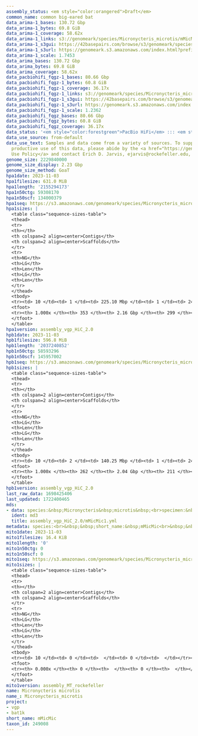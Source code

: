 ```yaml
---
assembly_status: <em style="color:orangered">Draft</em>
common_name: common big-eared bat
data_arima-1_bases: 130.72 Gbp
data_arima-1_bytes: 69.8 GiB
data_arima-1_coverage: 58.62x
data_arima-1_links: s3://genomeark/species/Micronycteris_microtis/mMicMic1/genomic_data/arima/<br>
data_arima-1_s3gui: https://42basepairs.com/browse/s3/genomeark/species/Micronycteris_microtis/mMicMic1/genomic_data/arima/
data_arima-1_s3url: https://genomeark.s3.amazonaws.com/index.html?prefix=species/Micronycteris_microtis/mMicMic1/genomic_data/arima/
data_arima-1_scale: 1.7453
data_arima_bases: 130.72 Gbp
data_arima_bytes: 69.8 GiB
data_arima_coverage: 58.62x
data_pacbiohifi_fqgz-1_bases: 80.66 Gbp
data_pacbiohifi_fqgz-1_bytes: 60.8 GiB
data_pacbiohifi_fqgz-1_coverage: 36.17x
data_pacbiohifi_fqgz-1_links: s3://genomeark/species/Micronycteris_microtis/mMicMic1/genomic_data/pacbio_hifi/<br>
data_pacbiohifi_fqgz-1_s3gui: https://42basepairs.com/browse/s3/genomeark/species/Micronycteris_microtis/mMicMic1/genomic_data/pacbio_hifi/
data_pacbiohifi_fqgz-1_s3url: https://genomeark.s3.amazonaws.com/index.html?prefix=species/Micronycteris_microtis/mMicMic1/genomic_data/pacbio_hifi/
data_pacbiohifi_fqgz-1_scale: 1.2362
data_pacbiohifi_fqgz_bases: 80.66 Gbp
data_pacbiohifi_fqgz_bytes: 60.8 GiB
data_pacbiohifi_fqgz_coverage: 36.17x
data_status: '<em style="color:forestgreen">PacBio HiFi</em> ::: <em style="color:forestgreen">Arima</em>'
data_use_source: from-default
data_use_text: Samples and data come from a variety of sources. To support fair and
  productive use of this data, please abide by the <a href="https://genome10k.soe.ucsc.edu/data-use-policies/">Data
  Use Policy</a> and contact Erich D. Jarvis, ejarvis@rockefeller.edu, with any questions.
genome_size: 2229840000
genome_size_display: 2.23 Gbp
genome_size_method: GoaT
hpa1date: 2023-11-03
hpa1filesize: 631.0 MiB
hpa1length: '2155294173'
hpa1n50ctg: 59308170
hpa1n50scf: 134000379
hpa1seq: https://s3.amazonaws.com/genomeark/species/Micronycteris_microtis/mMicMic1/assembly_vgp_HiC_2.0/mMicMic1.HiC.hap1.20231103.fasta.gz
hpa1sizes: |
  <table class="sequence-sizes-table">
  <thead>
  <tr>
  <th></th>
  <th colspan=2 align=center>Contigs</th>
  <th colspan=2 align=center>Scaffolds</th>
  </tr>
  <tr>
  <th>NG</th>
  <th>LG</th>
  <th>Len</th>
  <th>LG</th>
  <th>Len</th>
  </tr>
  </thead>
  <tbody>
  <tr><td> 10 </td><td> 1 </td><td> 225.10 Mbp </td><td> 1 </td><td> 241.78 Mbp </td></tr><tr><td> 20 </td><td> 3 </td><td> 119.89 Mbp </td><td> 2 </td><td> 238.03 Mbp </td></tr><tr><td> 30 </td><td> 5 </td><td> 91.07 Mbp </td><td> 3 </td><td> 220.70 Mbp </td></tr><tr><td> 40 </td><td> 8 </td><td> 78.14 Mbp </td><td> 4 </td><td> 190.54 Mbp </td></tr><tr style="background-color:#cccccc;"><td> 50 </td><td> 11 </td><td style="background-color:#88ff88;"> 59.31 Mbp </td><td> 6 </td><td style="background-color:#88ff88;"> 134.00 Mbp </td></tr><tr><td> 60 </td><td> 15 </td><td> 45.28 Mbp </td><td> 7 </td><td> 125.64 Mbp </td></tr><tr><td> 70 </td><td> 20 </td><td> 38.19 Mbp </td><td> 9 </td><td> 97.10 Mbp </td></tr><tr><td> 80 </td><td> 27 </td><td> 26.42 Mbp </td><td> 12 </td><td> 56.98 Mbp </td></tr><tr><td> 90 </td><td> 36 </td><td> 18.38 Mbp </td><td> 16 </td><td> 45.79 Mbp </td></tr><tr><td> 100 </td><td> 353 </td><td> 12.37 Kbp </td><td> 299 </td><td> 12.37 Kbp </td></tr></tbody>
  <tfoot>
  <tr><th> 1.000x </th><th> 353 </th><th> 2.16 Gbp </th><th> 299 </th><th> 2.16 Gbp </th></tr>
  </tfoot>
  </table>
hpa1version: assembly_vgp_HiC_2.0
hpb1date: 2023-11-03
hpb1filesize: 596.8 MiB
hpb1length: '2037240852'
hpb1n50ctg: 58593296
hpb1n50scf: 145957002
hpb1seq: https://s3.amazonaws.com/genomeark/species/Micronycteris_microtis/mMicMic1/assembly_vgp_HiC_2.0/mMicMic1.HiC.hap2.20231103.fasta.gz
hpb1sizes: |
  <table class="sequence-sizes-table">
  <thead>
  <tr>
  <th></th>
  <th colspan=2 align=center>Contigs</th>
  <th colspan=2 align=center>Scaffolds</th>
  </tr>
  <tr>
  <th>NG</th>
  <th>LG</th>
  <th>Len</th>
  <th>LG</th>
  <th>Len</th>
  </tr>
  </thead>
  <tbody>
  <tr><td> 10 </td><td> 2 </td><td> 140.25 Mbp </td><td> 1 </td><td> 243.89 Mbp </td></tr><tr><td> 20 </td><td> 3 </td><td> 122.40 Mbp </td><td> 2 </td><td> 237.95 Mbp </td></tr><tr><td> 30 </td><td> 5 </td><td> 85.88 Mbp </td><td> 3 </td><td> 220.72 Mbp </td></tr><tr><td> 40 </td><td> 8 </td><td> 70.08 Mbp </td><td> 4 </td><td> 190.06 Mbp </td></tr><tr style="background-color:#cccccc;"><td> 50 </td><td> 11 </td><td style="background-color:#88ff88;"> 58.59 Mbp </td><td> 5 </td><td style="background-color:#88ff88;"> 145.96 Mbp </td></tr><tr><td> 60 </td><td> 15 </td><td> 45.47 Mbp </td><td> 7 </td><td> 125.43 Mbp </td></tr><tr><td> 70 </td><td> 20 </td><td> 38.19 Mbp </td><td> 9 </td><td> 93.76 Mbp </td></tr><tr><td> 80 </td><td> 26 </td><td> 26.25 Mbp </td><td> 11 </td><td> 57.00 Mbp </td></tr><tr><td> 90 </td><td> 35 </td><td> 18.15 Mbp </td><td> 15 </td><td> 45.79 Mbp </td></tr><tr><td> 100 </td><td> 262 </td><td> 15.59 Kbp </td><td> 211 </td><td> 15.59 Kbp </td></tr></tbody>
  <tfoot>
  <tr><th> 1.000x </th><th> 262 </th><th> 2.04 Gbp </th><th> 211 </th><th> 2.04 Gbp </th></tr>
  </tfoot>
  </table>
hpb1version: assembly_vgp_HiC_2.0
last_raw_data: 1698425406
last_updated: 1722400465
mds:
- data: species:&nbsp;Micronycteris&nbsp;microtis&nbsp;<br>specimen:&nbsp;mMicMic1&nbsp;<br>projects:&nbsp;&nbsp;<br>&nbsp;&nbsp;-&nbsp;vgp&nbsp;<br>&nbsp;&nbsp;-&nbsp;bat1k&nbsp;<br>assembled_by_group:&nbsp;Rockefeller&nbsp;<br>data_location:&nbsp;S3&nbsp;<br>release_to:&nbsp;S3&nbsp;<br>primary:&nbsp;s3://genomeark/species/Micronycteris_microtis/mMicMic1/assembly_vgp_HiC_2.0/mMicMic1.HiC.hap1.20231103.fasta.gz&nbsp;<br>haplotigs:&nbsp;s3://genomeark/species/Micronycteris_microtis/mMicMic1/assembly_vgp_HiC_2.0/mMicMic1.HiC.hap2.20231103.fasta.gz&nbsp;<br>pretext:&nbsp;s3://genomeark/species/Micronycteris_microtis/mMicMic1/assembly_vgp_HiC_2.0/evaluation/hap1/pretext/mMicMic1_hap1_s2.pretext&nbsp;<br>pretext:&nbsp;s3://genomeark/species/Micronycteris_microtis/mMicMic1/assembly_vgp_HiC_2.0/evaluation/hap2/pretext/mMicMic1_hap2_s2.pretext&nbsp;<br>kmer_spectra_img:&nbsp;s3://genomeark/species/Micronycteris_microtis/mMicMic1/assembly_vgp_HiC_2.0/evaluation/merqury/mMicMic1_png/&nbsp;<br>pacbio_read_dir:&nbsp;s3://genomeark/species/Micronycteris_microtis/mMicMic1/genomic_data/pacbio_hifi/&nbsp;<br>pacbio_read_type:&nbsp;hifi&nbsp;<br>hic_read_dir:&nbsp;s3://genomeark/species/Micronycteris_microtis/mMicMic1/genomic_data/dovetail/&nbsp;<br>mito:&nbsp;s3://genomeark/species/Micronycteris_microtis/mMicMic1/assembly_MT_rockefeller/mMicMic1.MT.20231103.fasta.gz&nbsp;<br>pipeline:&nbsp;&nbsp;<br>&nbsp;&nbsp;-&nbsp;hifiasm&nbsp;(0.19.3+galaxy0)&nbsp;<br>&nbsp;&nbsp;-&nbsp;yahs&nbsp;(1.2a.2+galaxy1)&nbsp;<br>notes:&nbsp;This&nbsp;was&nbsp;a&nbsp;Hifiasm-HiC&nbsp;assembly&nbsp;of&nbsp;mMicMic1.&nbsp;This&nbsp;hap1&nbsp;assembly&nbsp;and&nbsp;hap2&nbsp;assembly&nbsp;underwent&nbsp;separate&nbsp;HiC&nbsp;scaffolding&nbsp;with&nbsp;YaHS.&nbsp;The&nbsp;HiC&nbsp;prep&nbsp;kit&nbsp;used&nbsp;was&nbsp;Swift-IDT.&nbsp;The&nbsp;HiC&nbsp;reaction&nbsp;was&nbsp;using&nbsp;Dovetail&nbsp;OmniC.&nbsp;<br>
  ident: md3
  title: assembly_vgp_HiC_2.0/mMicMic1.yml
metadata: species:<br>&nbsp;&nbsp;short_name:&nbsp;mMicMic<br>&nbsp;&nbsp;name:&nbsp;Micronycteris&nbsp;microtis<br>&nbsp;&nbsp;taxon_id:&nbsp;249008<br>&nbsp;&nbsp;common_name:&nbsp;common&nbsp;big-eared&nbsp;bat<br>&nbsp;&nbsp;order:<br>&nbsp;&nbsp;&nbsp;&nbsp;name:&nbsp;Chiroptera<br>&nbsp;&nbsp;family:<br>&nbsp;&nbsp;&nbsp;&nbsp;name:&nbsp;Phyllostomidae<br>&nbsp;&nbsp;individuals:<br>&nbsp;&nbsp;&nbsp;&nbsp;-&nbsp;short_name:&nbsp;mMicMic1<br>&nbsp;&nbsp;genome_size:&nbsp;2229840000<br>&nbsp;&nbsp;genome_size_method:&nbsp;GoaT<br>&nbsp;&nbsp;project:&nbsp;[&nbsp;vgp&nbsp;,&nbsp;bat1k&nbsp;]<br>
mito1date: 2023-11-03
mito1filesize: 16.4 KiB
mito1length: '0'
mito1n50ctg: 0
mito1n50scf: 0
mito1seq: https://s3.amazonaws.com/genomeark/species/Micronycteris_microtis/mMicMic1/assembly_MT_rockefeller/mMicMic1.MT.20231103.fasta.gz
mito1sizes: |
  <table class="sequence-sizes-table">
  <thead>
  <tr>
  <th></th>
  <th colspan=2 align=center>Contigs</th>
  <th colspan=2 align=center>Scaffolds</th>
  </tr>
  <tr>
  <th>NG</th>
  <th>LG</th>
  <th>Len</th>
  <th>LG</th>
  <th>Len</th>
  </tr>
  </thead>
  <tbody>
  <tr><td> 10 </td><td> 0 </td><td>  </td><td> 0 </td><td>  </td></tr><tr><td> 20 </td><td> 0 </td><td>  </td><td> 0 </td><td>  </td></tr><tr><td> 30 </td><td> 0 </td><td>  </td><td> 0 </td><td>  </td></tr><tr><td> 40 </td><td> 0 </td><td>  </td><td> 0 </td><td>  </td></tr><tr style="background-color:#cccccc;"><td> 50 </td><td> 0 </td><td style="background-color:#ff8888;">  </td><td> 0 </td><td style="background-color:#ff8888;">  </td></tr><tr><td> 60 </td><td> 0 </td><td>  </td><td> 0 </td><td>  </td></tr><tr><td> 70 </td><td> 0 </td><td>  </td><td> 0 </td><td>  </td></tr><tr><td> 80 </td><td> 0 </td><td>  </td><td> 0 </td><td>  </td></tr><tr><td> 90 </td><td> 0 </td><td>  </td><td> 0 </td><td>  </td></tr><tr><td> 100 </td><td> 0 </td><td>  </td><td> 0 </td><td>  </td></tr></tbody>
  <tfoot>
  <tr><th> 0.000x </th><th> 0 </th><th>  </th><th> 0 </th><th>  </th></tr>
  </tfoot>
  </table>
mito1version: assembly_MT_rockefeller
name: Micronycteris microtis
name_: Micronycteris_microtis
project:
- vgp
- bat1k
short_name: mMicMic
taxon_id: 249008
---
```


